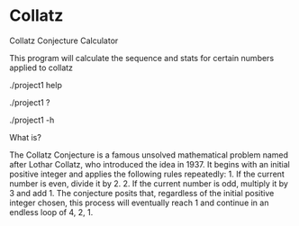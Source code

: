 # Collatz
Collatz Conjecture Calculator

This program will calculate the sequence and stats for certain numbers applied to collatz

./project1 help

./project1 ?

./project1 -h




What is?

The Collatz Conjecture is a famous unsolved mathematical problem named after Lothar Collatz, who introduced the idea in 1937. It begins with an initial positive integer and applies the following rules repeatedly:
    1. If the current number is even, divide it by 2.
    2. If the current number is odd, multiply it by 3 and add 1.
The conjecture posits that, regardless of the initial positive integer chosen, this process will eventually reach 1 and continue in an endless loop of 4, 2, 1.
